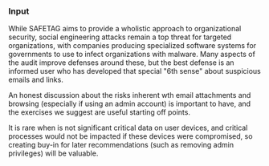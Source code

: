 ### Input

While SAFETAG aims to provide a wholistic approach to organizational security, social engineering attacks remain a top threat for targeted organizations, with companies producing specialized software systems for governments to use to infect organizations with malware.  Many aspects of the audit improve defenses around these, but the best defense is an informed user who has developed that special "6th sense" about suspicious emails and links.

An honest discussion about the risks inherent wth email attachments and browsing (especially if using an admin account) is important to have, and the exercises we suggest are useful starting off points.

It is rare when is not significant critical data on user devices, and critical processes would not be impacted if these devices were compromised, so creating buy-in for later recommendations (such as removing admin privileges) will be valuable.